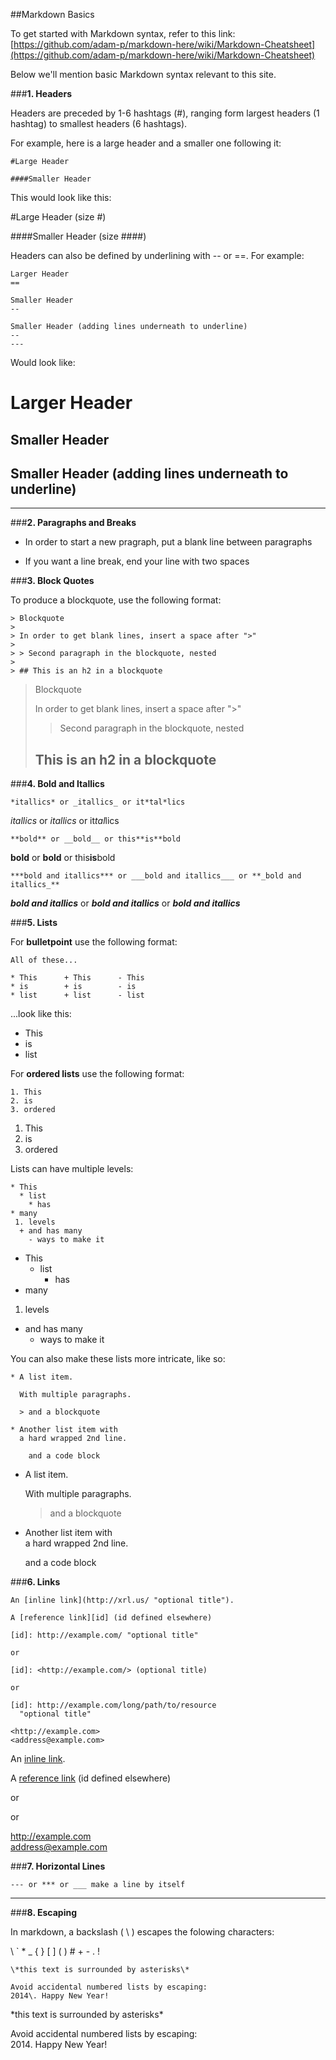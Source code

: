 ##Markdown Basics

To get started with Markdown syntax, refer to this link: [https://github.com/adam-p/markdown-here/wiki/Markdown-Cheatsheet](https://github.com/adam-p/markdown-here/wiki/Markdown-Cheatsheet)

Below we'll mention basic Markdown syntax relevant to this site.

###**1. Headers**

Headers are preceded by 1-6 hashtags (#), ranging form largest headers (1 hashtag) to smallest headers (6 hashtags). 

For example, here is a large header and a smaller one following it:

	#Large Header  

	####Smaller Header  

This would look like this:

#Large Header (size #)

####Smaller Header (size ####)

Headers can also be defined by underlining with -- or ==. For example:

	Larger Header
	==

	Smaller Header
	--

	Smaller Header (adding lines underneath to underline)
	-- 
	---

Would look like:

Larger Header  
==

Smaller Header
--

Smaller Header (adding lines underneath to underline)
--
---

###**2. Paragraphs and Breaks**

* In order to start a new pragraph, put a blank line between paragraphs

* If you want a line break, end your line with two spaces

###**3. Block Quotes**

To produce a blockquote, use the following format:

	> Blockquote
	>
	> In order to get blank lines, insert a space after ">"
	>
	> > Second paragraph in the blockquote, nested
	>
	> ## This is an h2 in a blockquote

> Blockquote
> 
> In order to get blank lines, insert a space after ">"
> 
> > Second paragraph in the blockquote, nested
> 
> ## This is an h2 in a blockquote

###**4. Bold and Itallics**

	*itallics* or _itallics_ or it*tal*lics

*itallics* or _itallics_ or it*tal*lics

	**bold** or __bold__ or this**is**bold

**bold** or __bold__ or this**is**bold

	***bold and itallics*** or ___bold and itallics___ or **_bold and itallics_**

***bold and itallics*** or ___bold and itallics___ or **_bold and itallics_**

###**5. Lists**

For **bulletpoint** use the following format:

	All of these...
	
	* This		+ This		- This
	* is		+ is		- is
	* list		+ list		- list

...look like this:

* This
* is
* list

For **ordered lists** use the following format:

	1. This
	2. is
	3. ordered

1. This
2. is
3. ordered

Lists can have multiple levels:

	* This
	  * list
	    * has
	* many
	 1. levels
	  + and has many
	    - ways to make it

* This
  * list
    * has
* many
 1. levels
  + and has many
    - ways to make it

You can also make these lists more intricate, like so:

	* A list item.

	  With multiple paragraphs.

	  > and a blockquote
	
	* Another list item with  
	  a hard wrapped 2nd line. 

	  	and a code block

* A list item.

  With multiple paragraphs.

  > and a blockquote

* Another list item with  
  a hard wrapped 2nd line. 

  	and a code block

###**6. Links**

	An [inline link](http://xrl.us/ "optional title").

	A [reference link][id] (id defined elsewhere)

	[id]: http://example.com/ "optional title"   
	 
	or

	[id]: <http://example.com/> (optional title)

	or 

	[id]: http://example.com/long/path/to/resource
	  "optional title"  

	<http://example.com>  
	<address@example.com>


An [inline link](http://xrl.us/ "optional title").

A [reference link][id] (id defined elsewhere)

[id]: http://example.com/ "optional title"   
 
or

[id]: <http://example.com/> (optional title)

or 

[id]: http://example.com/long/path/to/resource
  "optional title"  

<http://example.com>  
<address@example.com>

###**7. Horizontal Lines**

	--- or *** or ___ make a line by itself

***

###**8. Escaping**

In markdown, a backslash ( \ ) escapes the folowing characters:

\ ` * _ { } [ ] ( ) # + - . !

	\*this text is surrounded by asterisks\*

	Avoid accidental numbered lists by escaping:  
	2014\. Happy New Year!

\*this text is surrounded by asterisks\*

Avoid accidental numbered lists by escaping:  
2014\. Happy New Year!

